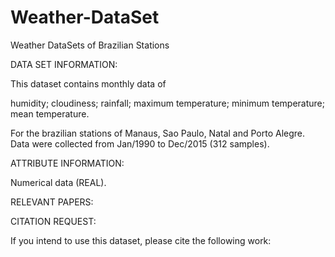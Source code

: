 # Weather-DataSet
Weather DataSets of Brazilian Stations

DATA SET INFORMATION:

This dataset contains monthly data of

humidity; 
cloudiness; 
rainfall;
maximum temperature;
minimum temperature;
mean temperature. 

For the brazilian stations of Manaus, Sao Paulo, Natal and Porto Alegre. Data were collected from Jan/1990 to Dec/2015 (312 samples).

ATTRIBUTE INFORMATION:

Numerical data (REAL).

RELEVANT PAPERS:


CITATION REQUEST:

If you intend to use this dataset, please cite the following work:

